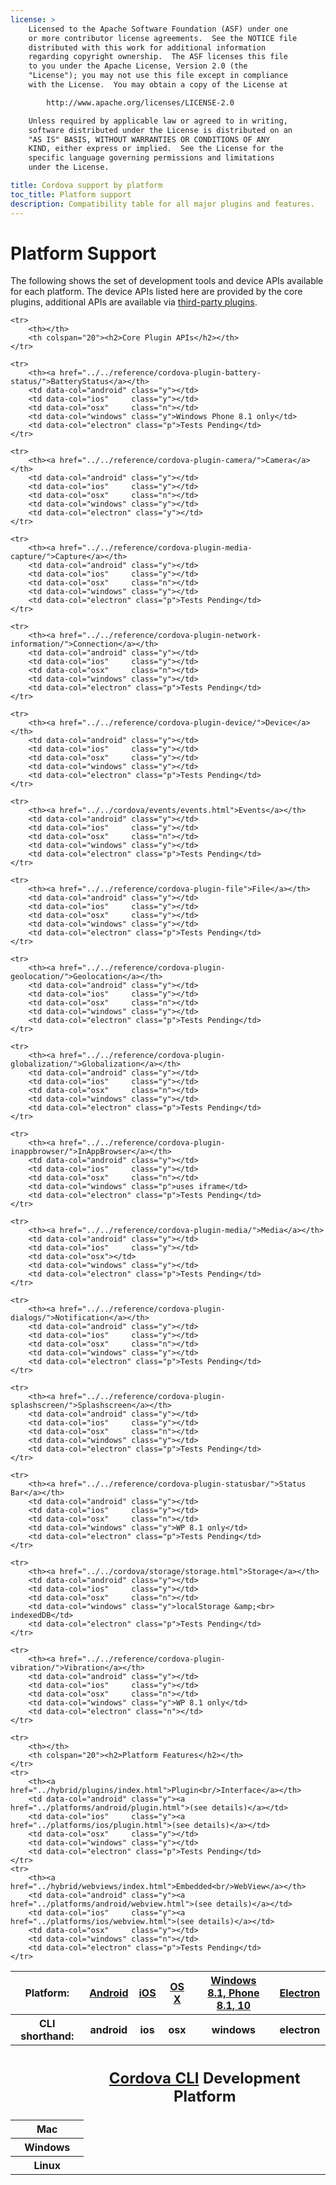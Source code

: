 ```yaml
---
license: >
    Licensed to the Apache Software Foundation (ASF) under one
    or more contributor license agreements.  See the NOTICE file
    distributed with this work for additional information
    regarding copyright ownership.  The ASF licenses this file
    to you under the Apache License, Version 2.0 (the
    "License"); you may not use this file except in compliance
    with the License.  You may obtain a copy of the License at

        http://www.apache.org/licenses/LICENSE-2.0

    Unless required by applicable law or agreed to in writing,
    software distributed under the License is distributed on an
    "AS IS" BASIS, WITHOUT WARRANTIES OR CONDITIONS OF ANY
    KIND, either express or implied.  See the License for the
    specific language governing permissions and limitations
    under the License.

title: Cordova support by platform
toc_title: Platform support
description: Compatibility table for all major plugins and features.
---
```


# Platform Support

The following shows the set of development tools and device APIs
available for each platform. The device APIs listed here are provided by
the core plugins, additional APIs are available via
[third-party plugins](http://plugins.cordova.io).

<!-- START HTML -->

<table class="compat" width="100%">

<thead>
    <tr>
        <th>Platform:</th>
        <th><a href="../platforms/android/index.html">Android</a></th>
        <th><a href="../platforms/ios/index.html">iOS</a></th>
        <th><a href="../platforms/osx/index.html">OS X</a></th>
        <th><a href="../platforms/windows/index.html">Windows<br>8.1, Phone 8.1, 10</a></th>
        <th><a href="../platforms/electron/index.html">Electron</a></th>
    </tr>
    <tr>
        <th>CLI shorthand:</th>
        <th>android</th>
        <th>ios</th>
        <th>osx</th>
        <th>windows</th>
        <th>electron</th>
    </tr>

</thead>

<tbody>
    <tr>
        <th></th>
        <th colspan="20"><h2><a href="../cli/index.html">Cordova CLI</a> Development Platform</h2></th>
    </tr>
    <tr>
        <th>Mac</th>
        <td data-col="android" class="y"></td>
        <td data-col="ios"     class="y"></td>
        <td data-col="osx"     class="y"></td>
        <td data-col="windows" class="n"></td>
        <td data-col="electron" class="y"></td>
    </tr>
        <tr>
        <th>Windows</th>
        <td data-col="android" class="y"></td>
        <td data-col="ios"     class="n"></td>
        <td data-col="osx"     class="n"></td>
        <td data-col="windows" class="y"></td>
        <td data-col="electron" class="y"></td>
    </tr>
        <tr>
        <th>Linux</th>
        <td data-col="android" class="y"></td>
        <td data-col="ios"     class="n"></td>
        <td data-col="osx"     class="n"></td>
        <td data-col="windows" class="n"></td>
        <td data-col="electron" class="y"></td>
    </tr>

    <tr>
        <th></th>
        <th colspan="20"><h2>Core Plugin APIs</h2></th>
    </tr>

    <tr>
        <th><a href="../../reference/cordova-plugin-battery-status/">BatteryStatus</a></th>
        <td data-col="android" class="y"></td>
        <td data-col="ios"     class="y"></td>
        <td data-col="osx"     class="n"></td>
        <td data-col="windows" class="y">Windows Phone 8.1 only</td>
        <td data-col="electron" class="p">Tests Pending</td>
    </tr>

    <tr>
        <th><a href="../../reference/cordova-plugin-camera/">Camera</a></th>
        <td data-col="android" class="y"></td>
        <td data-col="ios"     class="y"></td>
        <td data-col="osx"     class="n"></td>
        <td data-col="windows" class="y"></td>
        <td data-col="electron" class="y"></td>
    </tr>

    <tr>
        <th><a href="../../reference/cordova-plugin-media-capture/">Capture</a></th>
        <td data-col="android" class="y"></td>
        <td data-col="ios"     class="y"></td>
        <td data-col="osx"     class="n"></td>
        <td data-col="windows" class="y"></td>
        <td data-col="electron" class="p">Tests Pending</td>
    </tr>

    <tr>
        <th><a href="../../reference/cordova-plugin-network-information/">Connection</a></th>
        <td data-col="android" class="y"></td>
        <td data-col="ios"     class="y"></td>
        <td data-col="osx"     class="n"></td>
        <td data-col="windows" class="y"></td>
        <td data-col="electron" class="p">Tests Pending</td>
    </tr>

    <tr>
        <th><a href="../../reference/cordova-plugin-device/">Device</a></th>
        <td data-col="android" class="y"></td>
        <td data-col="ios"     class="y"></td>
        <td data-col="osx"     class="y"></td>
        <td data-col="windows" class="y"></td>
        <td data-col="electron" class="p">Tests Pending</td>
    </tr>

    <tr>
        <th><a href="../../cordova/events/events.html">Events</a></th>
        <td data-col="android" class="y"></td>
        <td data-col="ios"     class="y"></td>
        <td data-col="osx"     class="n"></td>
        <td data-col="windows" class="y"></td>
        <td data-col="electron" class="p">Tests Pending</td>
    </tr>

    <tr>
        <th><a href="../../reference/cordova-plugin-file">File</a></th>
        <td data-col="android" class="y"></td>
        <td data-col="ios"     class="y"></td>
        <td data-col="osx"     class="y"></td>
        <td data-col="windows" class="y"></td>
        <td data-col="electron" class="p">Tests Pending</td>
    </tr>

    <tr>
        <th><a href="../../reference/cordova-plugin-geolocation/">Geolocation</a></th>
        <td data-col="android" class="y"></td>
        <td data-col="ios"     class="y"></td>
        <td data-col="osx"     class="n"></td>
        <td data-col="windows" class="y"></td>
        <td data-col="electron" class="p">Tests Pending</td>
    </tr>

    <tr>
        <th><a href="../../reference/cordova-plugin-globalization/">Globalization</a></th>
        <td data-col="android" class="y"></td>
        <td data-col="ios"     class="y"></td>
        <td data-col="osx"     class="n"></td>
        <td data-col="windows" class="y"></td>
        <td data-col="electron" class="p">Tests Pending</td>
    </tr>

    <tr>
        <th><a href="../../reference/cordova-plugin-inappbrowser/">InAppBrowser</a></th>
        <td data-col="android" class="y"></td>
        <td data-col="ios"     class="y"></td>
        <td data-col="osx"     class="n"></td>
        <td data-col="windows" class="p">uses iframe</td>
        <td data-col="electron" class="p">Tests Pending</td>
    </tr>

    <tr>
        <th><a href="../../reference/cordova-plugin-media/">Media</a></th>
        <td data-col="android" class="y"></td>
        <td data-col="ios"     class="y"></td>
        <td data-col="osx"></td>
        <td data-col="windows" class="y"></td>
        <td data-col="electron" class="p">Tests Pending</td>
    </tr>

    <tr>
        <th><a href="../../reference/cordova-plugin-dialogs/">Notification</a></th>
        <td data-col="android" class="y"></td>
        <td data-col="ios"     class="y"></td>
        <td data-col="osx"     class="n"></td>
        <td data-col="windows" class="y"></td>
        <td data-col="electron" class="p">Tests Pending</td>
    </tr>

    <tr>
        <th><a href="../../reference/cordova-plugin-splashscreen/">Splashscreen</a></th>
        <td data-col="android" class="y"></td>
        <td data-col="ios"     class="y"></td>
        <td data-col="osx"     class="n"></td>
        <td data-col="windows" class="y"></td>
        <td data-col="electron" class="p">Tests Pending</td>
    </tr>

    <tr>
        <th><a href="../../reference/cordova-plugin-statusbar/">Status Bar</a></th>
        <td data-col="android" class="y"></td>
        <td data-col="ios"     class="y"></td>
        <td data-col="osx"     class="n"></td>
        <td data-col="windows" class="y">WP 8.1 only</td>
        <td data-col="electron" class="p">Tests Pending</td>
    </tr>

    <tr>
        <th><a href="../../cordova/storage/storage.html">Storage</a></th>
        <td data-col="android" class="y"></td>
        <td data-col="ios"     class="y"></td>
        <td data-col="osx"     class="n"></td>
        <td data-col="windows" class="y">localStorage &amp;<br> indexedDB</td>
        <td data-col="electron" class="p">Tests Pending</td>
    </tr>

    <tr>
        <th><a href="../../reference/cordova-plugin-vibration/">Vibration</a></th>
        <td data-col="android" class="y"></td>
        <td data-col="ios"     class="y"></td>
        <td data-col="osx"     class="n"></td>
        <td data-col="windows" class="y">WP 8.1 only</td>
        <td data-col="electron" class="n"></td>
    </tr>

    <tr>
        <th></th>
        <th colspan="20"><h2>Platform Features</h2></th>
    </tr>
    <tr>
        <th><a href="../hybrid/plugins/index.html">Plugin<br/>Interface</a></th>
        <td data-col="android" class="y"><a href="../platforms/android/plugin.html">(see details)</a></td>
        <td data-col="ios"     class="y"><a href="../platforms/ios/plugin.html">(see details)</a></td>
        <td data-col="osx"     class="y"></td>
        <td data-col="windows" class="y"></td>
        <td data-col="electron" class="p">Tests Pending</td>
    </tr>
    <tr>
        <th><a href="../hybrid/webviews/index.html">Embedded<br/>WebView</a></th>
        <td data-col="android" class="y"><a href="../platforms/android/webview.html">(see details)</a></td>
        <td data-col="ios"     class="y"><a href="../platforms/ios/webview.html">(see details)</a></td>
        <td data-col="osx"     class="y"></td>
        <td data-col="windows" class="n"></td>
        <td data-col="electron" class="p">Tests Pending</td>
    </tr>
</tbody>
</table>

<!-- END HTML -->
